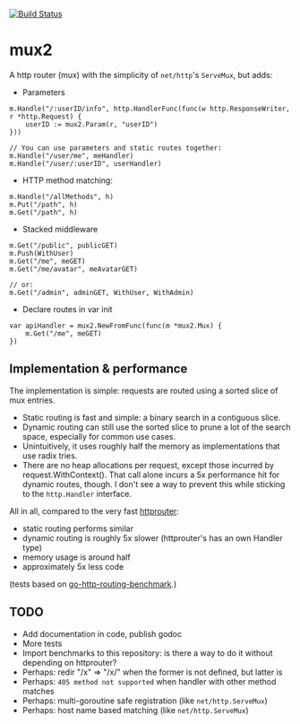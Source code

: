 [![Build Status](https://travis-ci.org/EmielM/mux2.svg?branch=master)](http://travis-ci.org/EmielM/mux2)

mux2
====

A http router (mux) with the simplicity of `net/http`'s `ServeMux`, but adds:

- Parameters
```golang
m.Handle("/:userID/info", http.HandlerFunc(func(w http.ResponseWriter, r *http.Request) {
	userID := mux2.Param(r, "userID")
}))

// You can use parameters and static routes together:
m.Handle("/user/me", meHandler)
m.Handle("/user/:userID", userHandler)
```

- HTTP method matching:
```golang
m.Handle("/allMethods", h)
m.Put("/path", h)
m.Get("/path", h)
```

- Stacked middleware
```golang
m.Get("/public", publicGET)
m.Push(WithUser)
m.Get("/me", meGET)
m.Get("/me/avatar", meAvatarGET)

// or:
m.Get("/admin", adminGET, WithUser, WithAdmin)
```

- Declare routes in var init
```golang
var apiHandler = mux2.NewFromFunc(func(m *mux2.Mux) {
	m.Get("/me", meGET)
})
```

Implementation & performance
----------------------------
The implementation is simple: requests are routed using a sorted slice of mux entries.
- Static routing is fast and simple: a binary search in a contiguous slice.
- Dynamic routing can still use the sorted slice to prune a lot of the search space, especially for common use cases.
- Unintuitively, it uses roughly half the memory as implementations that use radix tries.
- There are no heap allocations per request, except those incurred by request.WithContext(). That call alone incurs a 5x performance hit for dynamic routes, though. I don't see a way to prevent this while sticking to the `http.Handler` interface.

All in all, compared to the very fast [httprouter](https://github.com/julienschmidt/httprouter):
- static routing performs similar
- dynamic routing is roughly 5x slower (httprouter's has an own Handler type)
- memory usage is around half
- approximately 5x less code

(tests based on [go-http-routing-benchmark](https://github.com/emielm/go-http-routing-benchmark).)

TODO
----
- Add documentation in code, publish godoc
- More tests
- Import benchmarks to this repository: is there a way to do it without depending on httprouter?
- Perhaps: redir "/x" => "/x/" when the former is not defined, but latter is
- Perhaps: `405 method not supported` when handler with other method matches
- Perhaps: multi-goroutine safe registration (like `net/http.ServeMux`)
- Perhaps: host name based matching (like `net/http.ServeMux`)
